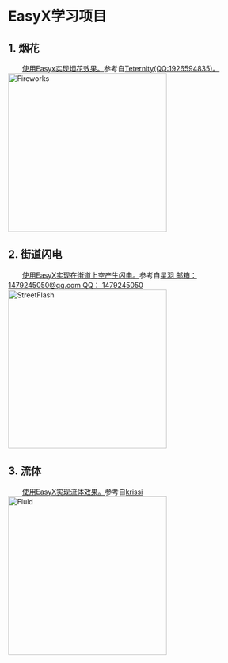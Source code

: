 # EasyX学习项目
## 1. 烟花
&emsp;&emsp;[使用Easyx实现烟花效果。](https://github.com/liaochenhan/EasyX-/blob/master/MyFireworks/fireworks.cpp)参考自[Teternity(QQ:1926594835)。](https://codebus.cn/teternity/post/Fireworks)<br/> 
<img src="https://github.com/liaochenhan/EasyX-projects/blob/master/MyFireworks/fireworks.gif" width="320" height="320" alt="Fireworks" div align=center />  

## 2. 街道闪电
&emsp;&emsp;[使用EasyX实现在街道上空产生闪电。](https://github.com/liaochenhan/EasyX-/blob/master/StreetFlash/streetflash.cpp)参考自[星羽 邮箱：1479245050@qq.com  QQ： 1479245050](https://codebus.cn/featherstar/post/random_lightning)<br/>
<img src="https://github.com/liaochenhan/EasyX-projects/blob/master/StreetFlash/streetflash.gif" width="320" height="320" alt="StreetFlash" div align=center />  

## 3. 流体
&emsp;&emsp;[使用EasyX实现流体效果。](https://github.com/liaochenhan/EasyX-/blob/master/Fluid/fluid.cpp)参考自[krissi](https://codebus.cn/zhaoh/post/liquid-particles)<br/>
<img src="https://github.com/liaochenhan/EasyX-projects/blob/master/Fluid/fluid.gif" width="320" height="320" alt="Fluid" div align=center />